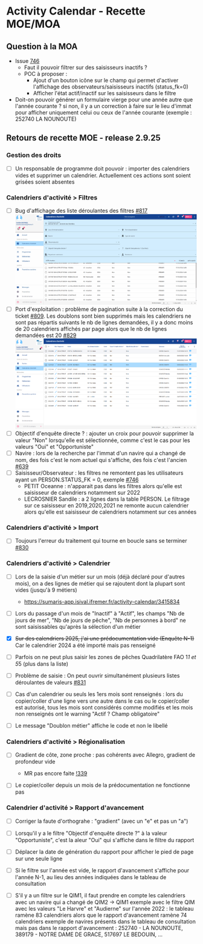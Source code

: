 # Activity Calendar - Recette MOE/MOA


## Question à la MOA

- Issue [746](https://gitlab.ifremer.fr/sih-public/sumaris/sumaris-app/-/issues/746)
  - Faut il pouvoir filtrer sur des saisisseurs inactifs ?
  - POC à proposer : 
    - Ajout d'un bouton icône sur le champ qui permet d'activer l'affichage des observateurs/saisisseurs inactifs (status_fk=0)
    - Afficher l'état actif/inactif sur les saisisseurs dans le filtre
- Doit-on pouvoir générer un formulaire vierge pour une année autre que l'année courante ? 
   si non, il y a un correction à faire sur le lieu d'immat pour afficher uniquement celui ou ceux de l'année courante (exemple : 252740 LA NOUNOUTE)

## Retours de recette MOE - release 2.9.25

### Gestion des droits

- [ ] Un responsable de programme doit pouvoir : importer des calendriers vides et supprimer un calendrier. Actuellement ces actions sont soient grisées soient absentes

### Calendriers d'activité > Filtres

- [ ] Bug d'affichage des liste déroulantes des filtres [#817](https://gitlab.ifremer.fr/sih-public/sumaris/sumaris-app/-/issues/817)
  ![rec-activity-calendar-report](/projects/activity-calendar/rec/images/rec-24-006-2.9.24-Bug_affichage_listes_filtres.gif)
- [ ] Port d'exploitation : problème de pagination suite à la correction du ticket [#809](https://gitlab.ifremer.fr/sih-public/sumaris/sumaris-app/-/issues/809).
  Les doublons sont bien supprimés mais les calendriers ne sont pas répartis suivants le nb de lignes demandées, il y a donc moins de 20 calendriers affichés par page alors que le nb de lignes demandées est 20 [#829](https://gitlab.ifremer.fr/sih-public/sumaris/sumaris-app/-/issues/829)
  ![rec-activity-calendar-report](/projects/activity-calendar/rec/images/rec-24-007-2.9.25-Bug_calendriers_par_page.PNG)
- [ ] Objectif d'enquête directe ? : ajouter un croix pour pouvoir supprimer la valeur "Non" lorsqu'elle est sélectionnée, comme c'est le cas pour les valeurs "Oui" et "Opportuniste"
- [ ] Navire : lors de la recherche par l'immat d'un navire qui a changé de nom, des fois c'est le nom actuel qui s'affiche, des fois c'est l'ancien [#639](https://gitlab.ifremer.fr/sih-public/sumaris/sumaris-app/-/issues/639)
- [ ] Saisisseur/Observateur : les filtres ne remontent pas les utilisateurs ayant un PERSON.STATUS_FK = 0, exemple [#746](https://gitlab.ifremer.fr/sih-public/sumaris/sumaris-app/-/issues/746)
  - PETIT Oceanne : n'apparait pas dans les filtres alors qu'elle est saisisseur de calendriers notamment sur 2022
  - LECROSNIER	Sandile : a 2 lignes dans la table PERSON. Le filtrage sur ce saisisseur en 2019,2020,2021 ne remonte aucun calendrier alors qu'elle est saisisseur de calendriers notamment sur ces années

### Calendriers d'activité > Import

- [ ] Toujours l'erreur du traitement qui tourne en boucle sans se terminer [#830](https://gitlab.ifremer.fr/sih-public/sumaris/sumaris-app/-/issues/830)

### Calendriers d'activité > Calendrier

- [ ] Lors de la saisie d'un métier sur un mois (déjà déclaré pour d'autres mois), on a des lignes de métier qui se rajoutent dont la plupart sont vides (jusqu'à 9 métiers)
  - https://sumaris-app.isival.ifremer.fr/activity-calendar/3415834

- [ ] Lors du passage d'un mois de "Inactif" à "Actif", les champs "Nb de jours de mer", "Nb de jours de pêche", "Nb de personnes à bord" ne sont saisissables qu'après la sélection d'un métier

- [x] ~~Sur des calendriers 2025, j'ai une prédocumentation vide (Enquête N-1)~~ Car le calendrier 2024 a été importé mais pas renseigné

- [ ] Parfois on ne peut plus saisir les zones de pêches Quadrilatère FAO 1*1 et 5*5 (plus dans la liste)

- [ ] Problème de saisie : On peut ouvrir simultanément plusieurs listes déroulantes de valeurs [#831](https://gitlab.ifremer.fr/sih-public/sumaris/sumaris-app/-/issues/831)
- [ ] Cas d'un calendrier ou seuls les 1ers mois sont renseignés : lors du copier/coller d'une ligne vers une autre dans le cas ou le copier/coller est autorisé, 
tous les mois sont considérés comme modifiés et les mois non renseignés ont le warning "Actif ? Champ obligatoire"
- [ ] Le message "Doublon métier" affiche le code et non le libellé

### Calendriers d'activité > Régionalisation 

- [ ] Gradient de côte, zone proche : pas cohérents avec Allegro, gradient de profondeur vide
  - MR pas encore faite [!339](https://gitlab.ifremer.fr/sih-public/sumaris/sumaris-app/-/merge_requests/339)

- [ ] Le copier/coller depuis un mois de la prédocumentation ne fonctionne pas

### Calendrier d'activité > Rapport d'avancement

- [ ] Corriger la faute d'orthograhe : "gradient" (avec un "e" et pas un "a")
- [ ] Lorsqu'il y a le filtre "Objectif d'enquête directe ?" à la valeur "Opportuniste", c'est la aleur "Oui" qui s'affiche dans le filtre du rapport 
- [ ] Déplacer la date de génération du rapport pour afficher le pied de page sur une seule ligne
- [ ] Si le filtre sur l'année est vide, le rapport d'avancement s'affiche pour l'année N-1, au lieu des années indiquées dans le tableau de consultation
- [ ] S'il y a un filtre sur le QIM1, il faut prendre en compte les calendriers avec un navire qui a changé de QIM2 -> QIM1
     exemple avec le filtre QIM avec les valeurs "Le Harvre" et "Audierne" sur l'année 2022 : le tableau ramène 83 calendriers alors que le rapport d'avancement ramène 74 calendriers
     exemple de navires présents dans le tableau de consultation mais pas dans le rapport d'avancement : 252740 - LA NOUNOUTE, 389179 - NOTRE DAME DE GRACE, 517697 LE BEDOUIN, ...

